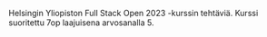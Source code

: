 Helsingin Yliopiston Full Stack Open 2023 -kurssin tehtäviä. Kurssi suoritettu 7op laajuisena arvosanalla 5.
